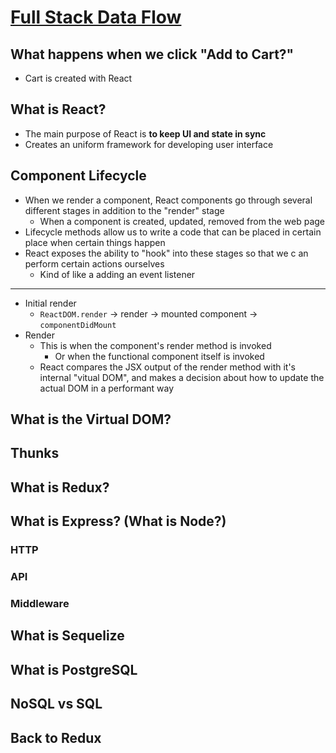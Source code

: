 # [Full Stack Data Flow](https://drive.google.com/file/d/1-YVRZlTVPLoklw7fBWQ8OUMhs56XY2do/view)

## What happens when we click "Add to Cart?"

- Cart is created with React

## What is React?

- The main purpose of React is **to keep UI and state in sync**
- Creates an uniform framework for developing user interface

## Component Lifecycle

- When we render a component, React components go through several different stages in addition to the "render" stage
  - When a component is created, updated, removed from the web page
- Lifecycle methods allow us to write a code that can be placed in certain place when certain things happen
- React exposes the ability to "hook" into these stages so that we c an perform certain actions ourselves
  - Kind of like a adding an event listener

---

- Initial render
  - `ReactDOM.render` -> render -> mounted component -> `componentDidMount`
- Render
  - This is when the component's render method is invoked
    - Or when the functional component itself is invoked
  - React compares the JSX output of the render method with it's internal "vitual DOM", and makes a decision about how to update the actual DOM in a performant way

## What is the Virtual DOM?

## Thunks

## What is Redux?

## What is Express? (What is Node?)

### HTTP

### API

### Middleware

## What is Sequelize

## What is PostgreSQL

## NoSQL vs SQL

## Back to Redux
